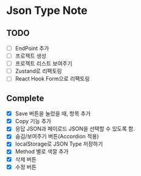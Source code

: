 # Json Type Note

## TODO

- [ ] EndPoint 추가
- [ ] 프로젝트 생성
- [ ] 프로젝트 리스트 보여주기
- [ ] Zustand로 리팩토링
- [ ] React Hook Form으로 리팩토링

## Complete
- [x] Save 버튼을 눌렀을 때, 항목 추가
- [x] Copy 기능 추가
- [x] 응답 JSON과 페이로드 JSON을 선택할 수 있도록 함.
- [x] 숨김/보여주기 버튼(Accordion 적용)
- [x] localStorage로 JSON Type 저장하기
- [x] Method 별로 색깔 추가
- [x] 삭제 버튼
- [x] 수정 버튼
